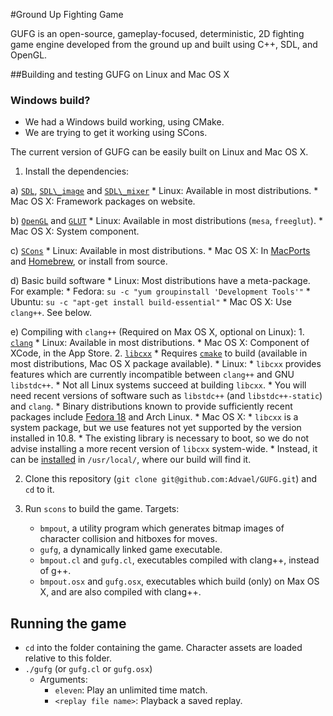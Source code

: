 #Ground Up Fighting Game 

GUFG is an open-source,
           gameplay-focused,
           deterministic,
           2D fighting game engine
        developed from the ground up and
        built using C++, SDL, and OpenGL.

##Building and testing GUFG on Linux and Mac OS X

### Windows build?

* We had a Windows build working, using CMake.
* We are trying to get it working using SCons.

The current version of GUFG can be easily built on Linux and Mac OS X.

1. Install the dependencies:

  a) [`SDL`](http://www.libsdl.org/download-1.2.php),
     [`SDL\_image`](http://www.libsdl.org/projects/SDL_image/) and
     [`SDL\_mixer`](http://www.libsdl.org/projects/SDL_mixer/)
      * Linux: Available in most distributions.
      * Mac OS X: Framework packages on website.

  b) [`OpenGL`](http://www.opengl.org/wiki/Getting_Started#Linux) and
     [`GLUT`](http://freeglut.sourceforge.net/)
      * Linux: Available in most distributions (`mesa`, `freeglut`).
      * Mac OS X: System component.

  c) [`SCons`](http://www.scons.org/)
      * Linux: Available in most distributions.
      * Mac OS X: In [MacPorts](http://www.macports.org/) and
                     [Homebrew](http://mxcl.github.com/homebrew/),
                  or install from source.

  d) Basic build software
      * Linux: Most distributions have a meta-package. For example:
        * Fedora: `su -c "yum groupinstall 'Development Tools'"`
        * Ubuntu: `su -c "apt-get install build-essential"`
      * Mac OS X: Use `clang++`. See below.

  e) Compiling with `clang++`
    (Required on Max OS X, optional on Linux):
      1. [`clang`](http://clang.llvm.org/)
          * Linux: Available in most distributions.
          * Mac OS X: Component of XCode, in the App Store.
      2. [`libcxx`](http://libcxx.llvm.org/)
          * Requires [`cmake`](http://www.cmake.org/) to build
            (available in most distributions,
             Mac OS X package available).
          * Linux:
            * `libcxx` provides features which are currently
              incompatible between `clang++` and GNU `libstdc++`.
            * Not all Linux systems succeed at building `libcxx`.
              * You will need recent versions of software such as
              `libstdc++` (and `libstdc++-static`) and `clang`.
              * Binary distributions known to provide
                sufficiently recent packages include
                [Fedora 18](src/scripts/libcxx-fedora.sh) and Arch Linux.
          * Mac OS X:
            * `libcxx` is a system package, but we use features
              not yet supported by the version installed in 10.8.
            * The existing library is necessary to boot,
              so we do not advise installing a more recent version
              of `libcxx` system-wide.
            * Instead, it can be [installed](src/scripts/libcxx-mac.sh)
              in `/usr/local/`, where our build will find it.


2. Clone this repository
  (`git clone git@github.com:Advael/GUFG.git`) and `cd` to it.


3. Run `scons` to build the game. Targets:
   * `bmpout`,
      a utility program which generates bitmap images of
      character collision and hitboxes for moves.
   * `gufg`,
      a dynamically linked game executable.
   * `bmpout.cl` and `gufg.cl`,
      executables compiled with clang++, instead of g++.
   * `bmpout.osx` and `gufg.osx`,
      executables which build (only) on Max OS X, and
      are also compiled with clang++.

## Running the game
* `cd` into the folder containing the game.
   Character assets are loaded relative to this folder.
* `./gufg` (or `gufg.cl` or `gufg.osx`)
  * Arguments:
    * `eleven`: Play an unlimited time match.
    * `<replay file name>`: Playback a saved replay.
